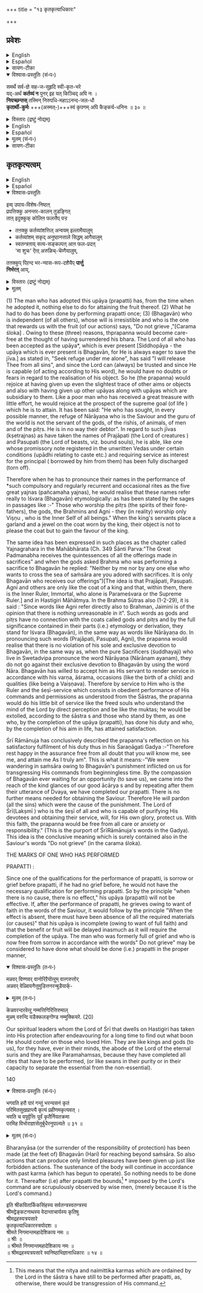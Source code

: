 +++
title = "१३ कृतकृत्याधिकारः"

+++

## प्रवेशः

<details><summary>English</summary>

(13) THE CHAPTER ON THE MAN WHO HAS DONE WHAT OUGHT TO BE DONE (I.E.) PRAPATTI. page195
</details>

<details><summary>Español</summary>

(13) El capítulo sobre el hombre que ha hecho lo que debe hacerse (es decir) Prapatti.Página195
</details>

<details><summary>सायण-टीका</summary>

॥ श्रीः ॥  
श्रीसारबोधिनीव्याख्यायां कृतकृत्याधिकारः ॥  

रहस्यत्रयसारस्य व्याख्यां  
श्रीसारबोधिनीम् ।  
कृतकृत्याधिकारादेः  
कुरुते नरकेसरी ॥  

</details>



<details open><summary>विश्वास-प्रस्तुतिः (सं॰प॰)</summary>

समर्थे सर्व-ज्ञे सह-ज-सुहृदि स्वी-कृत-भरे  
यद्-अर्थं **कर्तव्यं न** पुनर् इह यत् किञ्चिद् अपि नः ।  
**नियच्छन्तस्** तस्मिन् निरुपधि-महाऽऽनन्द-जल-धौ  
**कृतार्थी-कुर्मः** +++(अस्मत्-)+++स्वं कृपणम् अपि कैङ्कर्य-धनिनः ॥ ३० ॥
</details>

<details><summary>विस्तारः (द्रष्टुं नोद्यम्)</summary>

समर्थे सर्व-ज्ञे सह-ज-सुहृदि स्वी-कृत-भरे  
यद्-अर्थं **कर्तव्यं न** पुनर् इह यत् किञ्चिद् अपि नः ।  
**नियच्छन्तस्** तस्मिन् निरुपधि-महाऽऽनन्द-जल-धौ  
**कृतार्थी-कुर्मः** +++(अस्मत्-)+++स्वं कृपणम् अपि कैङ्कर्य-धनिनः ॥ ३० ॥
</details>


<details><summary>English</summary>

When Bhagavān, who is omnipotent,  
who knows all things  
and who is, by His nature, full of love for us,  
has accepted the responsibility (of protecting us ),  
there is nothing more remaining to be done by us here for it;  

let us therefore fix our souls in that bundle of supreme bliss  
and feel the satisfaction (of having attained our object) by becoming rich in rendering service to Him,  
poor though we may have been before.
</details>

<details><summary>Español</summary>

Cuando Bhagavān, que es omnipotente,  
Quién sabe todas las cosas  
y quién está, por su naturaleza, lleno de amor por nosotros,  
ha aceptado la responsabilidad (de proteger nos),  
No hay nada más que hacer por nosotros aquí para ello;

Por lo tanto, arreglemos nuestras almas en ese paquete de felicidad suprema  
y siente la satisfacción (de haber alcanzado nuestro objeto) al volverse rico en prestarle servicio a él,  
Pobre aunque pudiéramos haber sido antes.
</details>

<details><summary>मूलम् (सं॰प॰)</summary>

समर्थे सर्वज्ञे सहजसुहृदि स्वीकृतभरे  
यदर्थं कर्तव्यं न पुनरिह यत्किञ्चिदपि नः ।  
नियच्छन्तस्तस्मिन्निरुपधिमहानन्दजलधौ  
कृतार्थीकुर्मः स्वं कृपणमपि कैङ्कर्यधनिनः ॥ ३० ॥
</details>

<details><summary>सायण-टीका</summary>

कीऴधिकारङ्गळिल् प्रपत्तिक्कु असाधारणमाऩ अधिकारत्तैयुम्, परिकरङ्गळैयुम्, भरन्यासत्तैयुम् निरूपणम् पण्णिऩार्। इऩि इप्पडि निरूपितमाऩ मोक्षार्थभरन्यासत्तै भगवाऩिडत्तिले अनुष्ठित्तु, अवऩुम् अदै स्वीकरित्त पिऱगु, भरन्यासविषयत्तिल् कर्तव्यशेषमिल्लामैयाल् कृतकृत्यर्गळाऩवर्गळुक्कु प्रपत्त्युत्तरकालम् सॆय्यवेण्डिय कैङ्कर्यङ्गळै मेलधिकारङ्गळाले परिपूर्णब्रह्मानुभवपर्यन्तङ्गळाग निरूपिक्कक्करुदि, इव्वधिकारत्तिल् सॊल्लप्पोगिऱ, कृतकृत्यर्गळाऩ नाम् आत्मावै अवऩधीनमाक्कि अवऩ् कैङ्कर्यत्तैये अनुष्ठित्तु कृतार्थर्गळागक्कडवोमॆऩ्ऱु कृतकृत्यर्गळुडैय अभिसन्धिविशेषत्तै अधिकारारम्भश्लोकत्ताले सङ्ग्रहित्तुक् काट्टुगिऱार् - समर्थ इति । समर्थे - सर्वशक्तऩाय्, सर्वज्ञे - सर्वसाक्षात्कारमुळ्ळवऩाय्, सहजसुहृदि - स्वाभाविकसौहार्दशालियायुमिरुक्किऱ भगवाऩाऩवऩ्। इप्पदत्रयङ्गळाल् वक्ष्यमाणभरस्वीकारम् समर्थसर्वज्ञसहजसुहृत्कर्तृकमागैयाले इदऱ्कु असामर्थ्याज्ञानवञ्चनाकृतमाऩ अन्यथाभावमिल्लै ऎऩ्ऱु सूचितमागिऱदु। स्वीकृतभरे सति - तऩ्ऩाले समर्पितमाऩ आत्मरक्षाभरत्तै स्वीकरित्तवळविल्। यदर्थम् - यादॊरु स्वीकृतभरऩाऩ भगवाऩुक्काग। भगवद्वशीकरणार्थमाग ऎऩ्ऱबडि। इह - प्रपत्त्युत्तरकालत्तिल्। नः - नमक्कु। पुनः कर्तव्यं यत्किञ्चिदपि नास्ति - उपायशेषतया पुनः कर्तव्यं नास्ति ऎऩ्ऱबडि। तस्मिन् निरुपधिमहानन्दजलधौ । स्वम् - स्वात्मावै। नियच्छन्तः - पराधीनं कुर्वन्त इति यावत् । एकान्तिनो वयमिति शेषः ।  
**कृपणमपि** - भरन्यासात्पूर्वं कैङ्कर्यदरिद्रऩायिरुन्द।  
**स्वम्** ऎऩ्बदै इङ्गुम् कूट्टुवदु।  
कैङ्कर्यधनिनस्सन्तः - धनवत् कैङ्कर्यरक्षणे धुरन्धरास्सन्तः । कृतार्त्थीकुर्मः - कृतार्थमागप् पण्णक्कडवोम्। कृतप्रयोजनमागप् पण्णक् कडवोम् इति यावत् । इङ्गु च्विप्रत्ययत्ताले अनादिकालमिल्लाद कृतार्थभावत्तुक्कु इदानीं प्राप्तिस्सूच्यते ।  

</details>


## कृतकृत्यत्वम्
<details><summary>English</summary>

THE PRAPANNA HAS DONE WHAT HE OUGHT TO DO  
AND HAS ATTAINED HIS GOAL:
</details>

<details><summary>Español</summary>

THE PRAPANNA HAS DONE WHAT HE OUGHT TO DO  
AND HAS ATTAINED HIS GOAL:
</details>


<details open><summary>विश्वास-प्रस्तुतिः</summary>

इव्व् उपाय-विशेष-निष्ठऩ्  
प्रपत्तिक्कु अनन्तर-कालन् तुडङ्गित्  
ताऩ् इदुक्कुक् कोलिऩ फलत्तैप् पऱ्ऱ  

- तऩक्कु कर्तव्यांशत्तिल् अन्वयम् इल्लामैयालुम्  
- कर्तव्यांशम् सकृद् अनुष्ठानत्ताले सिद्धम् आगैयालुम् 
- स्वतन्त्रऩाय् सत्य-सङ्कल्पऩ् आऩ फल-प्रदऩ्  
  'मा शुचः' ऎऩ्ऱ् अरुळिच्-चॆय्गैयालुम्, 

तऩक्कुप् पिऱन्द भर-न्यास-रूप-दशैयैप् **पार्त्तु**  
**निर्भरऩ्** आय्, 
</details>

<details><summary>विस्तारः (द्रष्टुं नोद्यम्)</summary>

एतद्-उपाय-विशेष-निष्ठः  
स्वोद्दिष्टस्यैतत्-फलस्य कृते  
प्रपत्त्य्-अनन्तर-कालम् आरभ्य स्वस्य कर्तव्यांशे ऽन्वयाभावात्,  
कर्तव्यांशस्य सकृद्-अनुष्ठानेन निष्पन्नत्वात्,  
स्वतन्त्रेण सत्य-संकल्पेन फल-प्रदेन "मा शुचः" इत्य् अनुगृहीतत्वात्  
स्वस्य निष्पन्नां भर-न्यास-रूप-दशां दृष्ट्वा निर्भरः, 

</details>


<details><summary>मूलम्</summary>

इव्वुपायविशेषनिष्ठऩ् प्रपत्तिक्कु अनन्तरकालन्दुडङ्गित् ताऩिदुक्कुक् कोलिऩ फलत्तैप्पऱ्ऱ तऩक्कु कर्तव्यांशत्तिल् अन्वयमिल्लामैयालुम् कर्तव्यांशम् सकृदनुष्ठानत्ताले सिद्धमागैयालुम् स्वतन्त्रऩाय् सत्यसङ्कल्पऩाऩ फलप्रदऩ् 'मा शुचः' ऎऩ्ऱरुळिच्चॆय्गैयालुम्, तऩक्कुप् पिऱन्दभरन्यासरूपदशैयैप् पार्त्तु निर्भरऩाय्, 
</details>



(1) The man who has adopted this upāya (prapatti) has, from the time when he adopted it, nothing else to do for attaining the fruit thereof. (2) What he had to do has been done by performing prapatti once; (3) (Bhagavān) who is independent (of all others), whose will is irresistible and who is the one that rewards us with the fruit (of our actions) says, "Do not grieve ,"[Carama śloka] . Owing to these (three) reasons, thprapanna would become care-free at the thought of having surrendered his bhara. The Lord of all who has been accepted as the upāya*, which is ever present [Siddhopāya - the upāya which is ever present is Bhagavān, for He is always eager to save the jīva.] as stated in, "Seek refuge under me alone", has said "I will release Thee from all sins", and since the Lord can (always) be trusted and since He is capable (of acting according to His word), he would have no doubts or fears in regard to the realisation of his object. So he (the prapanna) would rejoice at having given up even the slightest trace of other aims or objects and also with having given up other upāyas along with upāyas which are subsidiary to them. Like a poor man who has received a great treasure with little effort, he would rejoice at the prospect of the supreme goal (of life ) which he is to attain. It has been said: "He who has sought, in every possible manner, the refuge of Nārāyaṇa  who is the Saviour and the guru of the world is not the servant of the gods, of the rishis, of animals, of men and of the pitṛs. He is in no way their debtor". In regard to such jīvas (kṣetrajnas) as have taken the names of Prajāpati (the Lord of creatures ) and Pasupati (the Lord of beasts, viz. bound souls), he is able, like one whose promissory note registered in the unwritten Vedas under certain conditions (upādhi relating to caste etc.) and requiring service as interest for the principal ( borrowed by him from them) has been fully discharged (torn off).

Therefore when he has to pronounce their names in the performance of *such compulsory and regularly recurrent and occasional rites as the five great yajnas (pañcamaha yajnas), he would realise that these names refer really to Iśvara (Bhagavān) etymologically: as has been stated by the sages in passages like :-" Those who worship the pitṛs (the spirits of their fore-fathers), the gods, the Brahmins and Agni - they (in reality) worship only Viṣṇu , who is the Inner Self of all beings." When the king's servants place a garland and a jewel on the coat worn by the king, their object is not to please the coat but to gain the favour of the king.

The same idea has been expressed in such places as the chapter called Yajnagrahara in the Mahābhārata   (Ch. 349 Śānti Parva:"The Great Padmanabha receives the quintessences of all the offerings made in sacrifices" and when the gods asked Brahma who was performing a sacrifice to Bhagavān he replied: "Neither by me nor by any one else who wants to cross the sea of saṁsāra are you adored with sacrifices. It is only Bhagavān who receives our offerings”)[The idea is that Prajāpati, Pasupati. Agni and others are only like the coat of a king and that, within them, there is the Inner Ruler, Immortal, who alone is Parameśvara or the Supreme Ruler.] and in Hastigiri Māhātmya. In the Brahma Sūtras also (1-2-29), it is said : "Since words like Agni refer directly also to Brahman, Jaimini is of the opinion that there is nothing unreasonable in it". Such words as gods and pitṛs have no connection with the coats called gods and pitṛs and by the full significance contained in their parts (i.e.) etymology or derivation, they stand for Iśvara (Bhagavān), in the same way as words like Nārāyaṇa  do. In pronouncing such words (Prajāpati, Pasupati, Agni), the prapanna would realise that there is no violation of his sole and exclusive devotion to Bhagavān, in the same way as, when the pure Sacrificers (śuddhayaji) who live in Swetadvipa pronounce the word Nārāyaṇa  (Nārānam ayanam), they do not go against their exclusive devotion to Bhagavān by using the word Nāra. Bhagavān has willed to accept him as His servant to render service in accordance with his varṇa, āśrama, occasions (like the birth of a child) and qualities (like being a Vaiṣṇava). Therefore by service to Him who is the Ruler and the śeṣī-service which consists in obedient performance of His commands and permissions as understood from the Śāstras, the prapanna would do his little bit of service like the freed souls who understand the mind of the Lord by direct perception and be like the muktas; he would be extolled, according to the śāstra s and those who stand by them, as one who, by the completion of the upāya (prapatti), has done his duty and who, by the completion of his aim in life, has attained satisfaction.

Śrī Rāmānuja has conclusively described the prapanna's reflection on his satisfactory fulfilment of his duty thus in his Śaraṇāgati Gadya :-"Therefore rest happy in the assurance free from all doubt that you will know me, see me, and attain me As I truly am". This is what it means:-"We were wandering in saṁsāra owing to Bhagavān's punishment inflicted on us for transgressing His commands from beginningless time. By the compassion of Bhagavān ever waiting for an opportunity (to save us), we came into the reach of the kind glances of our good ācārya s and by repeating after them their utterance of Dvaya, we have completed our prapatti. There is no further means needed for obtaining the Saviour. Therefore He will pardon (all the sins) which were the cause of the punishment. The Lord of Śrī(Lakṣmī ) who is the śeṣī  of all and who is capable of purifying His devotees and obtaining their service, will, for His own glory, protect us. With this faith, the prapanna would be free from all care or anxiety or responsibility." (This is the purport of ŚrīRāmānuja's words in the Gadya). This idea is the conclusive meaning which is surely contained also in the Saviour's words "Do not grieve" (in the carama śloka).

THE MARKS OF ONE WHO HAS PERFORMED

PRAPATTI :

Since one of the qualifications for the performance of prapatti, is sorrow or grief before prapatti, if he had no grief before, he would not have the necessary qualification for performing prapatti. So by the principle "when there is no cause, there is no effect," his upāya (prapatti) will not be effective. If, after the performance of prapatti, he grieves owing to want of faith in the words of the Saviour, it would follow by the principle "When the effect is absent, there must have been absence of all the required materials (or causes)" that his upāya is incomplete (owing to want of full faith) and that the benefit or fruit will be delayed inasmuch as it will require the completion of the upāya. The man who was formerly full of grief and who is now free from sorrow in accordance with the words" Do not grieve" may be considered to have done what should be done (i.e.) prapatti in the proper manner,

<details open><summary>विश्वास-प्रस्तुतिः (त॰प॰)</summary>

मन्नवर् विण्णवर् वानोरिऱैयॊऩ्ऱुम् वाऩ्गरुत्तोर्  
अन्नवर् वेळ्वियनैत्तुमुडित्तनरन्बुडैयार्क्-
</details>

<details><summary>मूलम् (त॰प॰)</summary>

मन्नवर् विण्णवर् वानोरिऱैयॊऩ्ऱुम् वाऩ्गरुत्तोर्  
अन्नवर् वेळ्वियनैत्तुमुडित्तनरन्बुडैयार्क्-
</details>

कॆन्नवरन्दरवॆऩ्ऱु नम्मत्तिगिरित्तिरुमाल्  
मुन्नम् वरुन्दि यडैक्कलङ्गॊण्ड नम्मुक्कियरे. (20)

Our spiritual leaders whom the Lord of Śrī that dwells on Hastigiri has taken into His protection after endeavouring for a long time to find out what boon He should confer on those who loved Him. They are like kings and gods (to us), for they have, ever in their minds, the abode of the Lord of the eternal suris and they are like Paramahamsas, because they have completed all rites that have to be performed, (or like swans in their purity or in their capacity to separate the essential from the non-essential).

140 

<details open><summary>विश्वास-प्रस्तुतिः (सं॰प॰)</summary>

भगवति हरौ पारं गन्तुं भरन्यसनं कृतं  
परिमितसुखप्राप्त्यै कृत्यं प्रहीणमकृत्यवत् ।  
भवति च वपुर्वृत्तिः पूर्वं कृतैर्नियतक्रमा  
परमिह विभोराज्ञासेतुर्बुधैरनुपाल्यते ॥ ३१ ॥
</details>

<details><summary>मूलम् (सं॰प॰)</summary>

भगवति हरौ पारं गन्तुं भरन्यसनं कृतं  
परिमितसुखप्राप्त्यै कृत्यं प्रहीणमकृत्यवत् ।  
भवति च वपुर्वृत्तिः पूर्वं कृतैर्नियतक्रमा  
परमिह विभोराज्ञासेतुर्बुधैरनुपाल्यते ॥ ३१ ॥
</details>

Bharanyāsa (or the surrender of the responsibility of protection) has been made (at the feet of) Bhagavān (Hari) for reaching beyond saṁsāra. So also actions that can produce only limited pleasures have been given up just like forbidden actions. The sustenance of the body will continue in accordance with past karma (which has begun to operate). So nothing needs to be done for it. Thereafter (i.e) after prapatti the bounds[^54] * imposed by the Lord's command are scrupulously observed by wise men, (merely because it is the Lord's command.)

[^54]: This means that the nitya and naimittika karmas which are ordained by the Lord in the śāstra s have still to be performed after prapatti, as, otherwise, there would be transgression of His command.

इति श्रीकवितार्किकसिंहस्य सर्वतन्त्रस्वतन्त्रस्य  
श्रीमद्वेङ्कटनाथस्य वेदान्ताचार्यस्य कृतिषु  
श्रीमद्रहस्यत्रयसारे  
कृतकृत्याधिकारस्त्रयोदशः ॥  
श्रीमते निगमान्तमहादेशिकाय नमः ॥  
॥ श्रीः ॥  
॥ श्रीमते निगमान्तमहादेशिकाय नमः ॥  
॥ श्रीमद्रहस्यत्रयसारे स्वनिष्ठाभिज्ञानाधिकारः ॥ १४ ॥


